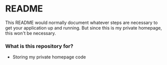 # README #

This README would normally document whatever steps are necessary to get your application up and running. But since this is my private homepage, this won't be necessary.

### What is this repository for? ###

* Storing my private homepage code
